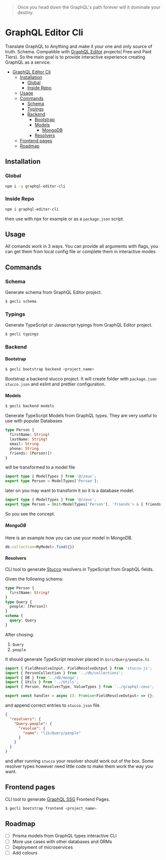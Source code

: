 > Once you head down the GraphQL's path
> forever will it dominate your destiny.

# GraphQL Editor Cli

Translate GraphQL to Anything and make it your one and only source of truth. Schema. Compatible with [GraphQL Editor](https://graphqleditor.com) projects( Free and Paid Tiers). So the main goal is to provide interactive experience creating GraphQL as a service.

- [GraphQL Editor Cli](#graphql-editor-cli)
  - [Installation](#installation)
    - [Global](#global)
    - [Inside Repo](#inside-repo)
  - [Usage](#usage)
  - [Commands](#commands)
    - [Schema](#schema)
    - [Typings](#typings)
    - [Backend](#backend)
      - [Bootstrap](#bootstrap)
      - [Models](#models)
        - [MongoDB](#mongodb)
      - [Resolvers](#resolvers)
  - [Frontend pages](#frontend-pages)
  - [Roadmap](#roadmap)

## Installation

### Global

```sh
npm i -g graphql-editor-cli
```

### Inside Repo

```sh
npm i graphql-editor-cli
```

then use with npx for example or as a `package.json` script.

## Usage

All comands work in 3 ways. You can provide all arguments with flags, you can get them from local config file or complete them in interactive modes

## Commands

### Schema

Generate schema from GraphQL Editor project.

```sh
$ gecli schema
```

### Typings

Generate TypeScript or Javascript typings from GraphQL Editor project.

```sh
$ gecli typings
```

### Backend

#### Bootstrap

```sh
$ gecli bootstrap backend <project_name>
```

Bootstrap a backend stucco project. It will create folder with `package.json` `stucco.json` and eslint and prettier configuration.

#### Models

```sh
$ gecli backend models
```

Generate TypeScript Models from GraphQL types. They are very useful to use with popular Databases

```graphql
type Person {
  firstName: String!
  lastName: String!
  email: String
  phone: String
  friends: [Person!]!
}
```

will be transformed to a model file

```ts
import type { ModelTypes } from '@/zeus';
export type Person = ModelTypes['Person'];
```

later on you may want to transform it so it is a database model.

```ts
import type { ModelTypes } from '@/zeus';
export type Person = Omit<ModelTypes['Person'], 'friends'> & { friends: string[] };
```

So you see the concept.

##### MongoDB

Here is an example how you can use your model in MongoDB.

```ts
db.collection<MyModel>.find({})
```

#### Resolvers

CLI tool to generate [Stucco](https://github.com/graphql-editor/stucco-js) resolvers in TypeScript from GraphQL fields.

Given the following schema:

```graphql
type Person {
  firstName: String!
}
type Query {
  people: [Person]!
}
schema {
  query: Query
}
```

After chosing:

1. `Query`
2. `people`

It should generate TypeScript resolver placed in `$src/Query/people.ts`

```ts
import { FieldResolveInput, FieldResolveOutput } from 'stucco-js';
import { PersonCollection } from '../db/collections';
import { DB } from '../db/mongo';
import { Utils } from '../Utils';
import { Person, ResolverType, ValueTypes } from '../graphql-zeus';

export const handler = async (): Promise<FieldResolveOutput> => {};
```

and append correct entries to `stucco.json` file.

```json
{
  "resolvers": {
    "Query.people": {
      "resolve": {
        "name": "lib/Query/people"
      }
    }
  }
}
```

and after running `stucco` your resolver should work out of the box.
Some resolver types however need little code to make them work the way you want.

## Frontend pages

CLI tool to generate [GraphQL SSG](https://graphqlssg.com) Frontend Pages.

```sh
$ gecli bootstrap frontend <project_name>
```

## Roadmap

- [ ] Prisma models from GraphQL types interactive CLI
- [ ] More use cases with other databases and ORMs
- [ ] Deployment of microservices
- [ ] Add colours
